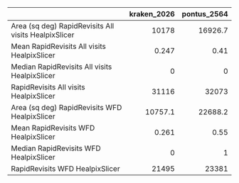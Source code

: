 |                                                      |   kraken_2026 |   pontus_2564 |
|:-----------------------------------------------------|--------------:|--------------:|
| Area (sq deg) RapidRevisits All visits HealpixSlicer |     10178     |      16926.7  |
| Mean RapidRevisits All visits HealpixSlicer          |         0.247 |          0.41 |
| Median RapidRevisits All visits HealpixSlicer        |         0     |          0    |
| RapidRevisits All visits HealpixSlicer               |     31116     |      32073    |
| Area (sq deg) RapidRevisits WFD HealpixSlicer        |     10757.1   |      22688.2  |
| Mean RapidRevisits WFD HealpixSlicer                 |         0.261 |          0.55 |
| Median RapidRevisits WFD HealpixSlicer               |         0     |          1    |
| RapidRevisits WFD HealpixSlicer                      |     21495     |      23381    |
